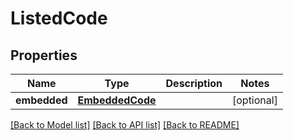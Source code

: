 # ListedCode

## Properties
Name | Type | Description | Notes
------------ | ------------- | ------------- | -------------
**embedded** | [**EmbeddedCode**](EmbeddedCode.md) |  | [optional] 

[[Back to Model list]](../README.md#documentation-for-models) [[Back to API list]](../README.md#documentation-for-api-endpoints) [[Back to README]](../README.md)


